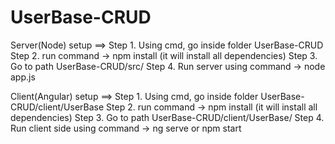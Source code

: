 # UserBase-CRUD

Server(Node) setup ==>
Step 1. Using cmd, go inside folder UserBase-CRUD
Step 2. run command -> npm install (it will install all dependencies)
Step 3. Go to path UserBase-CRUD/src/
Step 4. Run server using command -> node app.js

Client(Angular) setup ==>
Step 1. Using cmd, go inside folder UserBase-CRUD/client/UserBase
Step 2. run command -> npm install (it will install all dependencies)
Step 3. Go to path UserBase-CRUD/client/UserBase/
Step 4. Run client side using command -> ng serve or npm start